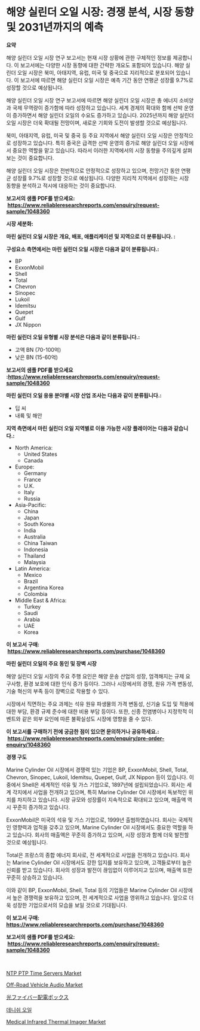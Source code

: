 <p><h1>해양 실린더 오일 시장: 경쟁 분석, 시장 동향 및 2031년까지의 예측</h1></p><p><strong>요약</strong></p>
<p><p>해양 실린더 오일 시장 연구 보고서는 현재 시장 상황에 관한 구체적인 정보를 제공합니다. 이 보고서에는 다양한 시장 동향에 대한 간략한 개요도 포함되어 있습니다. 해양 실린더 오일 시장은 북미, 아태지역, 유럽, 미국 및 중국으로 지리적으로 분포되어 있습니다. 이 보고서에 따르면 해양 실린더 오일 시장은 예측 기간 동안 연평균 성장률 9.7%로 성장할 것으로 예상됩니다.</p><p>해양 실린더 오일 시장 연구 보고서에 따르면 해양 실린더 오일 시장은 총 에너지 소비양과 국제 무역량이 증가함에 따라 성장하고 있습니다. 세계 경제의 확대와 함께 선박 운영이 증가하면서 해양 실린더 오일의 수요도 증가하고 있습니다. 2025년까지 해양 실린더 오일 시장은 더욱 확대될 전망이며, 새로운 기회와 도전이 발생할 것으로 예상됩니다.</p><p>북미, 아태지역, 유럽, 미국 및 중국 등 주요 지역에서 해양 실린더 오일 시장은 안정적으로 성장하고 있습니다. 특히 중국은 급격한 선박 운영의 증가로 해양 실린더 오일 시장에서 중요한 역할을 맡고 있습니다. 따라서 이러한 지역에서의 시장 동향을 주의깊게 살펴보는 것이 중요합니다.</p><p>해양 실린더 오일 시장은 전반적으로 안정적으로 성장하고 있으며, 전망기간 동안 연평균 성장률 9.7%로 성장할 것으로 예상됩니다. 다양한 지리적 지역에서 성장하는 시장 동향을 분석하고 적시에 대응하는 것이 중요합니다.</p></p>
<p><strong>보고서의 샘플 PDF를 받으세요: &nbsp;<a href="https://www.reliableresearchreports.com/enquiry/request-sample/1048360">https://www.reliableresearchreports.com/enquiry/request-sample/1048360</a></strong></p>
<p><strong>시장 세분화:</strong></p>
<p><strong> 마린 실린더 오일 시장은 개요, 배포, 애플리케이션 및 지역으로 더 분류됩니다. :</strong></p>
<p><strong>구성요소 측면에서는 마린 실린더 오일 시장은 다음과 같이 분류됩니다.:</strong></p>
<p><ul><li>BP</li><li>ExxonMobil</li><li>Shell</li><li>Total</li><li>Chevron</li><li>Sinopec</li><li>Lukoil</li><li>Idemitsu</li><li>Quepet</li><li>Gulf</li><li>JX Nippon</li></ul></p>
<p><strong> 마린 실린더 오일 유형별 시장 분석은 다음과 같이 분류됩니다.:</strong></p>
<p><ul><li>고액 BN (70-100억)</li><li>낮은 BN (15-60억)</li></ul></p>
<p><strong>보고서의 샘플 PDF를 받으세요 :<a href="https://www.reliableresearchreports.com/enquiry/request-sample/1048360">https://www.reliableresearchreports.com/enquiry/request-sample/1048360</a></strong></p>
<p><strong> 마린 실린더 오일 응용 분야별 시장 산업 조사는 다음과 같이 분류됩니다.:</strong></p>
<p><ul><li>딥 씨</li><li>내륙 및 해안</li></ul></p>
<p><strong>지역 측면에서 마린 실린더 오일 지역별로 이용 가능한 시장 플레이어는 다음과 같습니다.:</strong></p>
<p><ul>
    <li>
        North America:
        <ul>
            <li>United States</li>
            <li>Canada</li>
        </ul>
    </li>
    <li>
        Europe:
        <ul>
            <li>Germany</li>
            <li>France</li>
            <li>U.K.</li>
            <li>Italy</li>
            <li>Russia</li>
        </ul>
    </li>
    <li>
        Asia-Pacific:
        <ul>
            <li>China</li>
            <li>Japan</li>
            <li>South Korea</li>
            <li>India</li>
            <li>Australia</li>
            <li>China Taiwan</li>
            <li>Indonesia</li>
            <li>Thailand</li>
            <li>Malaysia</li>
        </ul>
    </li>
    <li>
        Latin America:
        <ul>
            <li>Mexico</li>
            <li>Brazil</li>
            <li>Argentina Korea</li>
            <li>Colombia</li>
        </ul>
    </li>
    <li>
        Middle East & Africa:
        <ul>
            <li>Turkey</li>
            <li>Saudi</li>
            <li>Arabia</li>
            <li>UAE</li>
            <li>Korea</li>
        </ul>
    </li>
    </ul></p>
<p><strong>이 보고서 구매: &nbsp;<a href="https://www.reliableresearchreports.com/purchase/1048360">https://www.reliableresearchreports.com/purchase/1048360</a></strong></p>
<p><strong>마린 실린더 오일의 주요 동인 및 장벽 시장</strong></p>
<p><p>해양 실린더 오일 시장의 주요 주행 요인은 해양 운송 산업의 성장, 엄격해지는 규제 요구사항, 환경 보호에 대한 인식 증가 등이다. 그러나 시장에서의 경쟁, 원유 가격 변동성, 기술 혁신의 부족 등이 장벽으로 작용할 수 있다.</p><p>시장에서 직면하는 주요 과제는 석유 원유 파생물의 가격 변동성, 신기술 도입 및 적용에 대한 부담, 환경 규제 준수에 대한 비용 부담 등이다. 또한, 신종 전염병이나 지정학적 이벤트와 같은 외부 요인에 따른 불확실성도 시장에 영향을 줄 수 있다.</p></p>
<p><strong>이 보고서를 구매하기 전에 궁금한 점이 있으면 문의하거나 공유하세요.: &nbsp;<a href="https://www.reliableresearchreports.com/enquiry/pre-order-enquiry/1048360">https://www.reliableresearchreports.com/enquiry/pre-order-enquiry/1048360</a></strong></p>
<p><strong>경쟁 구도</strong></p>
<p><p>Marine Cylinder Oil 시장에서 경쟁력 있는 기업은 BP, ExxonMobil, Shell, Total, Chevron, Sinopec, Lukoil, Idemitsu, Quepet, Gulf, JX Nippon 등이 있습니다. 이 중에서 Shell은 세계적인 석유 및 가스 기업으로, 1897년에 설립되었습니다. 회사는 세계 각지에서 사업을 전개하고 있으며, 특히 Marine Cylinder Oil 시장에서 독보적인 위치를 차지하고 있습니다. 시장 규모와 성장률이 지속적으로 확대되고 있으며, 매출액 역시 꾸준히 증가하고 있습니다.</p><p>ExxonMobil은 미국의 석유 및 가스 기업으로, 1999년 출범하였습니다. 회사는 국제적인 영향력과 업적을 갖추고 있으며, Marine Cylinder Oil 시장에서도 중요한 역할을 하고 있습니다. 회사의 매출액은 꾸준히 증가하고 있으며, 시장 성장과 함께 더욱 발전할 것으로 예상됩니다.</p><p>Total은 프랑스의 종합 에너지 회사로, 전 세계적으로 사업을 전개하고 있습니다. 회사는 Marine Cylinder Oil 시장에서도 강한 입지를 보유하고 있으며, 고객들로부터 높은 신뢰를 받고 있습니다. 회사의 성장과 발전이 끊임없이 이루어지고 있으며, 매출액 또한 꾸준히 상승하고 있습니다.</p><p>이와 같이 BP, ExxonMobil, Shell, Total 등의 기업들은 Marine Cylinder Oil 시장에서 높은 경쟁력을 보유하고 있으며, 전 세계적으로 사업을 영위하고 있습니다. 앞으로 더욱 성장한 기업으로서의 모습을 보일 것으로 기대됩니다.</p></p>
<p><strong>이 보고서 구매: &nbsp; <a href="https://www.reliableresearchreports.com/purchase/1048360">https://www.reliableresearchreports.com/purchase/1048360</a></strong></p>
<p><strong>보고서의 샘플 PDF를 받으세요: &nbsp;<a href="https://www.reliableresearchreports.com/enquiry/request-sample/1048360">https://www.reliableresearchreports.com/enquiry/request-sample/1048360</a></strong><strong></strong></p>
<p>&nbsp;</p>
<p><p><a href="https://flame-sidecar-702.notion.site/NTP-PTP-Time-Servers-Market-Research-Report-The-Key-To-Successful-Business-Strategy-Forecasted-for--4c3e1f87c0da4170ad37c1322469bcae">NTP PTP Time Servers Market</a></p><p><a href="https://issuu.com/reportprime-2/docs/off-road-vehicle-audio-market-size-2030.pptx">Off-Road Vehicle Audio Market</a></p><p><a href="https://medium.com/@anabelavenport7854/%E5%85%89%E3%83%95%E3%82%A1%E3%82%A4%E3%83%90%E3%83%BC%E9%85%8D%E5%B8%83%E3%83%9C%E3%83%83%E3%82%AF%E3%82%B9%E5%B8%82%E5%A0%B4%E3%81%AE%E3%83%88%E3%83%AC%E3%83%B3%E3%83%89%E3%81%A8%E5%B8%82%E5%A0%B4%E5%88%86%E6%9E%90%E3%81%AF-2024%E5%B9%B4%E3%81%8B%E3%82%892031%E5%B9%B4%E3%81%AE%E6%9C%9F%E9%96%93%E3%81%AB%E4%BA%88%E6%B8%AC%E3%81%95%E3%82%8C%E3%81%A6%E3%81%84%E3%81%BE%E3%81%99-2295d3c631a4">光ファイバー配電ボックス</a></p><p><a href="https://medium.com/@whitneymurphy1982/2024-2031%EB%85%84-%EA%B8%B0%EA%B0%84%EC%9D%84-%EC%9C%84%ED%95%9C-%EB%8D%B4%EB%A7%88%ED%81%AC-%EC%84%9D%EC%9C%A0-%EC%8B%9C%EC%9E%A5-%EB%8F%99%ED%96%A5-%EB%B0%8F-%EC%8B%9C%EC%9E%A5-%EB%B6%84%EC%84%9D-%EC%98%88%EC%B8%A1-8cba873daff7">데니쉬 오일</a></p><p><a href="https://issuu.com/reportprime-2/docs/medical-infrared-thermal-imager-market-size-2030.p">Medical Infrared Thermal Imager Market</a></p></p>